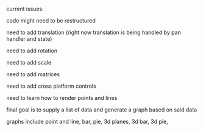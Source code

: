 current issues:

code might need to be restructured

need to add translation (right now translation is being handled by pan handler and state)

need to add rotation

need to add scale

need to add matrices

need to add cross platform controls

need to learn how to render points and lines

final goal is to supply a list of data and generate a graph based on said data

graphs include point and line, bar, pie, 3d planes, 3d bar, 3d pie, 
